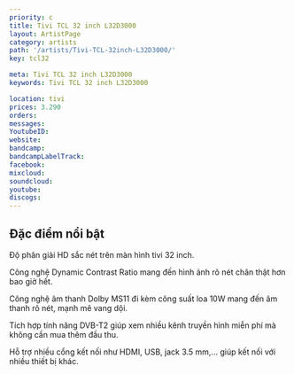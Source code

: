```yaml
---
priority: c
title: Tivi TCL 32 inch L32D3000
layout: ArtistPage
category: artists
path: '/artists/Tivi-TCL-32inch-L32D3000/'
key: tcl32

meta: Tivi TCL 32 inch L32D3000
keywords: Tivi TCL 32 inch L32D3000

location: tivi
prices: 3.290
orders: 
messages: 
YoutubeID: 
website: 
bandcamp: 
bandcampLabelTrack: 
facebook: 
mixcloud: 
soundcloud: 
youtube: 
discogs: 
---
```

## Đặc điểm nổi bật

Độ phân giải HD sắc nét trên màn hình tivi 32 inch.

Công nghệ Dynamic Contrast Ratio mang đến hình ảnh rõ nét chân thật hơn bao giờ hết.

Công nghệ âm thanh Dolby MS11 đi kèm công suất loa 10W mang đến âm thanh rõ nét, mạnh mẽ vang dội.

Tích hợp tính năng DVB-T2 giúp xem nhiều kênh truyền hình miễn phí mà không cần mua thêm đầu thu.

Hỗ trợ nhiều cổng kết nối như HDMI, USB, jack 3.5 mm,... giúp kết nối với nhiều thiết bị khác.